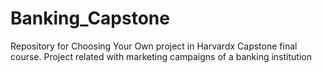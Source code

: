# Banking_Capstone
Repository for Choosing Your Own project in Harvardx Capstone final course. Project  related with marketing campaigns of a banking institution
